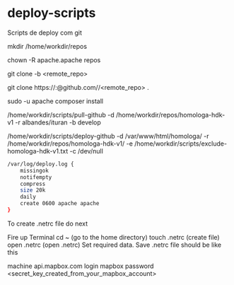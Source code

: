 # deploy-scripts
Scripts de deploy com git




mkdir /home/workdir/repos

chown -R apache.apache repos

git clone -b <branch> <remote_repo>

git clone  https://<user>:<token>@github.com/<user>/<remote_repo> .

sudo -u apache composer install
    
    
/home/workdir/scripts/pull-github -d /home/workdir/repos/homologa-hdk-v1 -r  albandes/ituran -b develop


/home/workdir/scripts/deploy-github -d /var/www/html/homologa/ -r /home/workdir/repos/homologa-hdk-v1/ -e /home/workdir/scripts/exclude-homologa-hdk-v1.txt -c /dev/null

```bash
/var/log/deploy.log {
    missingok
    notifempty
    compress
    size 20k
    daily
    create 0600 apache apache
}
```

To create .netrc file do next

Fire up Terminal
cd ~ (go to the home directory)
touch .netrc (create file)
open .netrc (open .netrc)
Set required data.
Save
.netrc file should be like this

machine api.mapbox.com
login mapbox
password <secret_key_created_from_your_mapbox_account>
    
